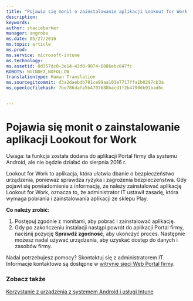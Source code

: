 ```yaml
---
title: "Pojawia się monit o zainstalowanie aplikacji Lookout for Work | Microsoft Intune"
description: 
keywords: 
author: staciebarker
manager: angrobe
ms.date: 05/27/2016
ms.topic: article
ms.prod: 
ms.service: microsoft-intune
ms.technology: 
ms.assetid: 0d357dc0-3e14-43d0-9874-6886ebc847fc
ROBOTS: NOINDEX,NOFOLLOW
translationtype: Human Translation
ms.sourcegitcommit: d3a2daebdb781ce99aa103e7717ffa1b0297cb3a
ms.openlocfilehash: 7be786dafa5b4707688bacd1f2b4790db91bad6c


---
```


# Pojawia się monit o zainstalowanie aplikacji Lookout for Work
Uwaga: ta funkcja została dodana do aplikacji Portal firmy dla systemu Android, ale nie będzie działać do sierpnia 2016 r.

Lookout for Work to aplikacja, która ułatwia dbanie o bezpieczeństwo urządzenia, ponieważ sprawdza ryzyka i zagrożenia bezpieczeństwa. Gdy pojawi się powiadomienie z informacją, że należy zainstalować aplikację Lookout for Work, oznacza to, że administrator IT ustawił zasadę, która wymaga pobrania i zainstalowania aplikacji ze sklepu Play.

**Co należy zrobić:**

1.  Postępuj zgodnie z monitami, aby pobrać i zainstalować aplikację.
2.  Gdy po zakończeniu instalacji nastąpi powrót do aplikacji Portal firmy, naciśnij pozycję **Sprawdź zgodność**, aby ukończyć proces. Następnie możesz nadal używać urządzenia, aby uzyskać dostęp do danych i zasobów firmy.

Nadal potrzebujesz pomocy? Skontaktuj się z administratorem IT. Informacje kontaktowe są dostępne w [witrynie sieci Web Portal firmy](http://portal.manage.microsoft.com).

### Zobacz także
[Korzystanie z urządzenia z systemem Android i usługi Intune](using-your-android-device-with-intune.md)



<!--HONumber=Aug16_HO4-->


